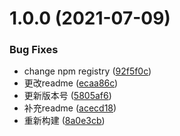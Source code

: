 # 1.0.0 (2021-07-09)


### Bug Fixes

* change npm registry ([92f5f0c](https://github.com/furuiwen1015/ReactVirtualList/commit/92f5f0c1cd62f97ee47535452ff4569e91e4c51d))
* 更改readme ([ecaa86c](https://github.com/furuiwen1015/ReactVirtualList/commit/ecaa86c795a797c71446eaf58c14a907edd23018))
* 更新版本号 ([5805af6](https://github.com/furuiwen1015/ReactVirtualList/commit/5805af66457d4cb5ece9527b788e1096745cb8a2))
* 补充readme ([acecd18](https://github.com/furuiwen1015/ReactVirtualList/commit/acecd187bd0bd86d0faeb859bcbb407c1b2ed276))
* 重新构建 ([8a0e3cb](https://github.com/furuiwen1015/ReactVirtualList/commit/8a0e3cb0b6df9b4c392bcbc91584bce3d1784f07))
